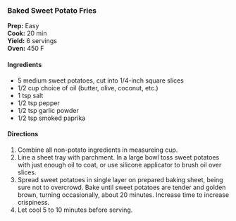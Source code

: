 ### Baked Sweet Potato Fries

**Prep:** Easy<br>
**Cook:** 20 min<br>
**Yield:** 6 servings<br>
**Oven:** 450 F

#### Ingredients
* 5 medium sweet potatoes, cut into 1/4-inch square slices
* 1/2 cup choice of oil (butter, olive, coconut, etc.)
* 1 tsp salt
* 1/2 tsp pepper
* 1/2 tsp garlic powder
* 1/2 tsp smoked paprika

#### Directions
1. Combine all non-potato ingredients in measureing cup.
2. Line a sheet tray with parchment. In a large bowl toss sweet potatoes with just enough oil to coat, or use silicone applicator to brush oil over slices.
3. Spread sweet potatoes in single layer on prepared baking sheet, being sure not to overcrowd. Bake until sweet potatoes are tender and golden brown, turning occasionally, about 20 minutes. Increase time to increase crispiness.
4. Let cool 5 to 10 minutes before serving.
